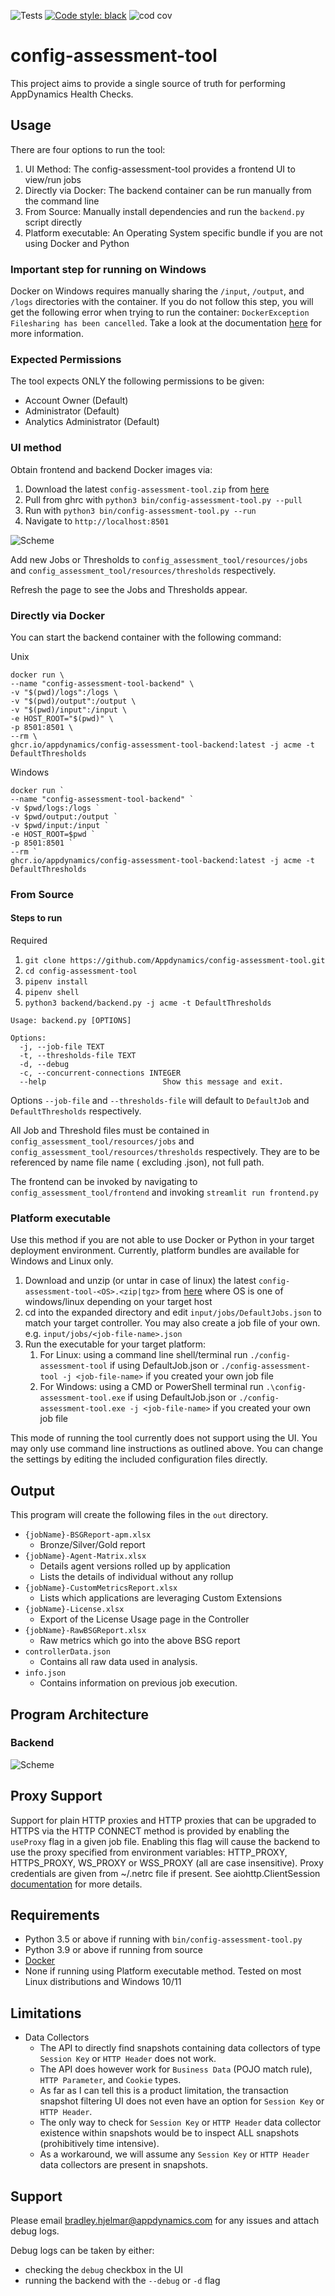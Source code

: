 ![Tests](https://github.com/appdynamics/config-assessment-tool/actions/workflows/tests.yml/badge.svg)
[![Code style: black](https://img.shields.io/badge/code%20style-black-000000.svg)](https://github.com/psf/black)
![cod cov](https://github.com/appdynamics/config-assessment-tool/blob/github-workflow/coverage.svg)

# config-assessment-tool

This project aims to provide a single source of truth for performing AppDynamics Health Checks.

## Usage

There are four options to run the tool:

1. UI Method: The config-assessment-tool provides a frontend UI to view/run jobs
2. Directly via Docker: The backend container can be run manually from the command line
3. From Source: Manually install dependencies and run the `backend.py` script directly
4. Platform executable: An Operating System specific bundle if you are not using Docker and Python 

### Important step for running on Windows

Docker on Windows requires manually sharing the `/input`, `/output`, and `/logs` directories with the container. If you do not follow this step, you will get the following error when trying to run the
container: `DockerException Filesharing has been cancelled`. Take a look at the documentation [here](https://docs.docker.com/desktop/windows/) for more information.

### Expected Permissions
The tool expects ONLY the following permissions to be given:

- Account Owner (Default)
- Administrator (Default)
- Analytics Administrator (Default)

### UI method

Obtain frontend and backend Docker images via:

1. Download the latest `config-assessment-tool.zip` from [here](https://github.com/Appdynamics/config-assessment-tool/releases)
2. Pull from ghrc with `python3 bin/config-assessment-tool.py --pull`
3. Run with `python3 bin/config-assessment-tool.py --run`
4. Navigate to `http://localhost:8501`

![Scheme](frontend/resources/img/frontend.png)

Add new Jobs or Thresholds to `config_assessment_tool/resources/jobs` and `config_assessment_tool/resources/thresholds` respectively.

Refresh the page to see the Jobs and Thresholds appear.

### Directly via Docker

You can start the backend container with the following command:

Unix

```
docker run \
--name "config-assessment-tool-backend" \
-v "$(pwd)/logs":/logs \
-v "$(pwd)/output":/output \
-v "$(pwd)/input":/input \
-e HOST_ROOT="$(pwd)" \
-p 8501:8501 \
--rm \
ghcr.io/appdynamics/config-assessment-tool-backend:latest -j acme -t DefaultThresholds
```

Windows

```
docker run `
--name "config-assessment-tool-backend" `
-v $pwd/logs:/logs `
-v $pwd/output:/output `
-v $pwd/input:/input `
-e HOST_ROOT=$pwd `
-p 8501:8501 `
--rm `
ghcr.io/appdynamics/config-assessment-tool-backend:latest -j acme -t DefaultThresholds
```

### From Source

#### Steps to run

Required

1. `git clone https://github.com/Appdynamics/config-assessment-tool.git`
2. `cd config-assessment-tool`
3. `pipenv install`
4. `pipenv shell`
5. `python3 backend/backend.py -j acme -t DefaultThresholds`

```
Usage: backend.py [OPTIONS]

Options:
  -j, --job-file TEXT
  -t, --thresholds-file TEXT
  -d, --debug
  -c, --concurrent-connections INTEGER
  --help                          Show this message and exit.
```

Options `--job-file` and `--thresholds-file` will default to `DefaultJob` and `DefaultThresholds` respectively.

All Job and Threshold files must be contained in `config_assessment_tool/resources/jobs` and `config_assessment_tool/resources/thresholds` respectively. They are to be referenced by name file name (
excluding .json), not full path.

The frontend can be invoked by navigating to `config_assessment_tool/frontend` and invoking `streamlit run frontend.py`


### Platform executable

Use this method if you are not able to use Docker or Python in your target deployment environment. Currently, platform bundles are available for Windows and Linux only.

1. Download and unzip (or untar in case of linux) the latest `config-assessment-tool-<OS>.<zip|tgz>` from [here](https://github.com/Appdynamics/config-assessment-tool/releases) where OS is one of windows/linux depending on your target host
2. cd into the expanded directory and edit `input/jobs/DefaultJobs.json` to match your target controller. You may also create a job file of your own. e.g. `input/jobs/<job-file-name>.json`
3. Run the executable for your target platform:
   1. For Linux: using a command line shell/terminal run `./config-assessment-tool` if using DefaultJob.json or `./config-assessment-tool -j <job-file-name>` if you created your own job file
   2. For Windows: using a CMD or PowerShell terminal run `.\config-assessment-tool.exe` if using DefaultJob.json or `./config-assessment-tool.exe -j <job-file-name>` if you created your own job file

This mode of running the tool currently does not support using the UI. You may only use command line instructions as outlined above. You can change the settings by editing the included configuration files directly.



## Output

This program will create the following files in the `out` directory.

- `{jobName}-BSGReport-apm.xlsx`
    - Bronze/Silver/Gold report
- `{jobName}-Agent-Matrix.xlsx`
    - Details agent versions rolled up by application
    - Lists the details of individual without any rollup
- `{jobName}-CustomMetricsReport.xlsx`
    - Lists which applications are leveraging Custom Extensions
- `{jobName}-License.xlsx`
    - Export of the License Usage page in the Controller
- `{jobName}-RawBSGReport.xlsx`
    - Raw metrics which go into the above BSG report
- `controllerData.json`
    - Contains all raw data used in analysis.
- `info.json`
    - Contains information on previous job execution.

## Program Architecture

### Backend

![Scheme](backend/resources/img/architecture.jpg)

## Proxy Support

Support for plain HTTP proxies and HTTP proxies that can be upgraded to HTTPS via the HTTP CONNECT method is provided by enabling the `useProxy` flag in a given job file. Enabling this flag will cause
the backend to use the proxy specified from environment variables: HTTP_PROXY, HTTPS_PROXY, WS_PROXY or WSS_PROXY (all are case insensitive). Proxy credentials are given from ~/.netrc file if present.
See aiohttp.ClientSession [documentation](https://docs.aiohttp.org/en/stable/client_advanced.html#proxy-support) for more details.

## Requirements

- Python 3.5 or above if running with `bin/config-assessment-tool.py`
- Python 3.9 or above if running from source
- [Docker](https://www.docker.com/products/docker-desktop)
- None if running using Platform executable method. Tested on most Linux distributions and Windows 10/11

## Limitations

- Data Collectors
    - The API to directly find snapshots containing data collectors of type `Session Key` or `HTTP Header` does not work.
    - The API does however work for `Business Data` (POJO match rule), `HTTP Parameter`, and `Cookie` types.
    - As far as I can tell this is a product limitation, the transaction snapshot filtering UI does not even have an option for `Session Key` or `HTTP Header`.
    - The only way to check for `Session Key` or `HTTP Header` data collector existence within snapshots would be to inspect ALL snapshots (prohibitively time intensive).
    - As a workaround, we will assume any `Session Key` or `HTTP Header` data collectors are present in snapshots.

## Support

Please email bradley.hjelmar@appdynamics.com for any issues and attach debug logs.

Debug logs can be taken by either:

- checking the `debug` checkbox in the UI
- running the backend with the `--debug` or `-d` flag